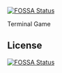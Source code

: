 [![FOSSA Status](https://app.fossa.io/api/projects/git%2Bgithub.com%2FMcHauge%2FTerminal-Game.svg?type=shield)](https://app.fossa.io/projects/git%2Bgithub.com%2FMcHauge%2FTerminal-Game?ref=badge_shield)

Terminal Game


## License
[![FOSSA Status](https://app.fossa.io/api/projects/git%2Bgithub.com%2FMcHauge%2FTerminal-Game.svg?type=large)](https://app.fossa.io/projects/git%2Bgithub.com%2FMcHauge%2FTerminal-Game?ref=badge_large)